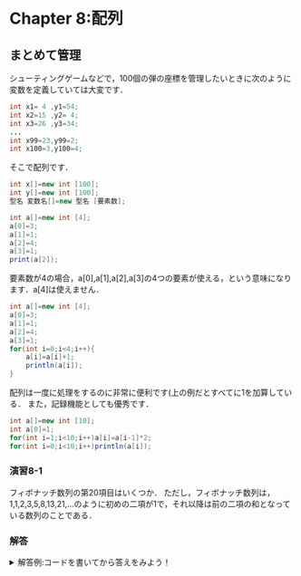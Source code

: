 # Chapter 8:配列

## まとめて管理

シューティングゲームなどで，100個の弾の座標を管理したいときに次のように変数を定義していては大変です．
```java
int x1= 4 ,y1=54;
int x2=15 ,y2= 4;
int x3=26 ,y3=34;
...
int x99=23,y99=2;
int x100=3,y100=4;
```

そこで配列です．
```java
int x[]=new int [100];
int y[]=new int [100];
型名 変数名[]=new 型名 [要素数];
```

```java
int a[]=new int [4];
a[0]=3;
a[1]=1;
a[2]=4;
a[3]=1;
print(a[2]);
```
要素数が4の場合，a[0],a[1],a[2],a[3]の4つの要素が使える，という意味になります．a[4]は使えません．

```java
int a[]=new int [4];
a[0]=3;
a[1]=1;
a[2]=4;
a[3]=1;
for(int i=0;i<4;i++){
    a[i]=a[i]+1;
    println(a[i]);
}
```

配列は一度に処理をするのに非常に便利です(上の例だとすべてに1を加算している．
また，記録機能としても優秀です．

```java
int a[]=new int [10];
int a[0]=1;
for(int i=1;i<10;i++)a[i]=a[i-1]*2;
for(int i=0;i<10;i++)println(a[i]);
```

### 演習8-1
フィボナッチ数列の第20項目はいくつか．
ただし，フィボナッチ数列は，1,1,2,3,5,8,13,21,...のように初めの二項が1で，それ以降は前の二項の和となっている数列のことである．

### 解答

<details><summary>解答例:コードを書いてから答えをみよう！</summary><div>

演習8-1:6765
```java
int a[]=new int [30];
a[1]=1;a[2]=1;
for(int i=3;i<=20;i++)a[i]=a[i-1]+a[i-2];
print(a[20]);
```
</div></details>
